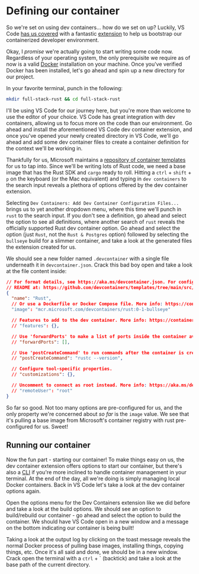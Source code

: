 # Defining our container

So we're set on using dev containers... how do we set on up? Luckily, VS Code [has us covered](https://code.visualstudio.com/docs/devcontainers/create-dev-container/) with a fantastic [extension](https://marketplace.visualstudio.com/items?itemName=ms-vscode-remote.remote-containers/) to help us bootstrap our containerized developer environment.

Okay, I _promise_ we're actually going to start writing some code now. Regardless of your operating system, the only prerequisite we require as of now is a valid [Docker](https://www.docker.com/) installation on your machine. Once you've verified Docker has been installed, let's go ahead and spin up a new directory for our project.

In your favorite terminal, punch in the following:

```bash
mkdir full-stack-rust && cd full-stack-rust
```

I'll be using VS Code for our journey here, but you're more than welcome to use the editor of your choice. VS Code has great integration with dev containers, allowing us to focus more on the code than our environment. Go ahead and install the aforementioned VS Code dev container extension, and once you've opened your newly created directory in VS Code, we'll go ahead and add some dev container files to create a container definition for the context we'll be working in.

Thankfully for us, Microsoft maintains a [repository of container templates](https://github.com/microsoft/vscode-dev-containers) for us to tap into. Since we'll be writing lots of Rust code, we need a base image that has the Rust SDK and `cargo` ready to roll. Hitting a `ctrl` + `shift` + `p` on the keyboard (or the Mac equivalent) and typing in `dev containers` to the search input reveals a plethora of options offered by the dev container extension.

Selecting `Dev Containers: Add Dev Container Configuration Files...` brings us to yet another dropdown menu, where this time we'll punch in `rust` to the search input. If you don't see a definition, go ahead and select the option to see all definitions, where another search of `rust` reveals the officially supported Rust dev container option. Go ahead and select the option (just `Rust`, not the `Rust & Postgres` option) followed by selecting the `bullseye` build for a slimmer container, and take a look at the generated files the extension created for us.

We should see a new folder named `.devcontainer` with a single file underneath it in `devcontainer.json`. Crack this bad boy open and take a look at the file content inside:

```json
// For format details, see https://aka.ms/devcontainer.json. For config options, see the
// README at: https://github.com/devcontainers/templates/tree/main/src/rust
{
  "name": "Rust",
  // Or use a Dockerfile or Docker Compose file. More info: https://containers.dev/guide/dockerfile
  "image": "mcr.microsoft.com/devcontainers/rust:0-1-bullseye"

  // Features to add to the dev container. More info: https://containers.dev/features.
  // "features": {},

  // Use 'forwardPorts' to make a list of ports inside the container available locally.
  // "forwardPorts": [],

  // Use 'postCreateCommand' to run commands after the container is created.
  // "postCreateCommand": "rustc --version",

  // Configure tool-specific properties.
  // "customizations": {},

  // Uncomment to connect as root instead. More info: https://aka.ms/dev-containers-non-root.
  // "remoteUser": "root"
}
```

So far so good. Not too many options are pre-configured for us, and the only property we're concerned about _so far_ is the `image` value. We see that it's pulling a base image from Microsoft's container registry with rust pre-configured for us. Sweet!

## Running our container

Now the fun part - starting our container! To make things easy on us, the dev container extension offers options to start our container, but there's also a [CLI](https://containers.dev/supporting#devcontainer-cli) if you're more inclined to handle container management in your terminal. At the end of the day, all we're doing is simply managing local Docker containers. Back in VS Code let's take a look at the dev container options again. 

Open the options menu for the Dev Containers extension like we did before and take a look at the build options. We should see an option to build/rebuild our container - go ahead and select the option to build the container. We should have VS Code open in a new window and a message on the bottom indicating our container is being built!

Taking a look at the output log by clicking on the toast message reveals the normal Docker process of pulling base images, installing things, copying things, etc. Once it's all said and done, we should be in a new window. Crack open the terminal with a `ctrl` + ` (backtick) and take a look at the base path of the current directory.